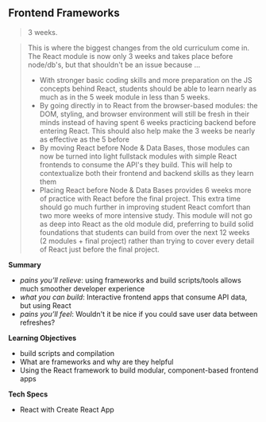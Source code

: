 ## Frontend Frameworks

> 3 weeks.

> This is where the biggest changes from the old curriculum come in.  The React module is now only 3 weeks and takes place before node/db's, but that  shouldn't be an issue because ...
> * With stronger basic coding skills and more preparation on the JS concepts behind React, students should be able to learn nearly as much as in the 5 week module in less than 5 weeks.
> * By going directly in to React from the browser-based modules: the DOM, styling, and browser environment will still be fresh in their minds instead of having spent 6 weeks practicing backend before entering React. This should also help make the 3 weeks be nearly as effective as the 5 before
> * By moving React before Node & Data Bases, those modules can now be turned into light fullstack modules with simple React frontends to consume the API's they build.  This will help to contextualize both their frontend and backend skills as they learn them
> * Placing React before Node & Data Bases provides 6 weeks more of practice with React before the final project.  This extra time should go much further in improving student React comfort than two more weeks of more intensive study.
> This module will not go as deep into React as the old module did, preferring to build solid foundations that students can build from over the next 12 weeks (2 modules + final project) rather than trying to cover every detail of React just before the final project.


__Summary__
* _pains you’ll relieve_: using frameworks and build scripts/tools allows much smoother developer experience
* _what you can build_: Interactive frontend apps that consume API data, but using React
* _pains you’ll feel_: Wouldn't it be nice if you could save user data between refreshes?

__Learning Objectives__
* build scripts and compilation
* What are frameworks and why are they helpful
* Using the React framework to build modular, component-based frontend apps

__Tech Specs__
* React with Create React App
